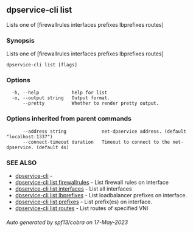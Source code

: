 ## dpservice-cli list

Lists one of [firewallrules interfaces prefixes lbprefixes routes]

### Synopsis

Lists one of [firewallrules interfaces prefixes lbprefixes routes]

```
dpservice-cli list [flags]
```

### Options

```
  -h, --help            help for list
  -o, --output string   Output format.
      --pretty          Whether to render pretty output.
```

### Options inherited from parent commands

```
      --address string             net-dpservice address. (default "localhost:1337")
      --connect-timeout duration   Timeout to connect to the net-dpservice. (default 4s)
```

### SEE ALSO

* [dpservice-cli](dpservice-cli.md)	 - 
* [dpservice-cli list firewallrules](dpservice-cli_list_firewallrules.md)	 - List firewall rules on interface
* [dpservice-cli list interfaces](dpservice-cli_list_interfaces.md)	 - List all interfaces
* [dpservice-cli list lbprefixes](dpservice-cli_list_lbprefixes.md)	 - List loadbalancer prefixes on interface.
* [dpservice-cli list prefixes](dpservice-cli_list_prefixes.md)	 - List prefix(es) on interface.
* [dpservice-cli list routes](dpservice-cli_list_routes.md)	 - List routes of specified VNI

###### Auto generated by spf13/cobra on 17-May-2023
